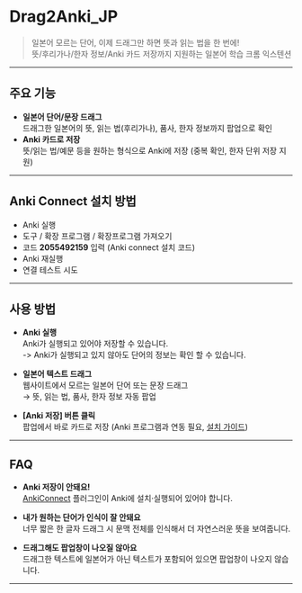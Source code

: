 # Drag2Anki_JP

> 일본어 모르는 단어, 이제 드래그만 하면 뜻과 읽는 법을 한 번에!  
> 뜻/후리가나/한자 정보/Anki 카드 저장까지 지원하는 일본어 학습 크롬 익스텐션

---

## 주요 기능

- **일본어 단어/문장 드래그**  
  드래그한 일본어의 뜻, 읽는 법(후리가나), 품사, 한자 정보까지 팝업으로 확인
- **Anki 카드로 저장**  
  뜻/읽는 법/예문 등을 원하는 형식으로 Anki에 저장 (중복 확인, 한자 단위 저장 지원)

---


## Anki Connect 설치 방법


- Anki 실행
- 도구 / 확장 프로그램 / 확장프로그램 가져오기
- 코드 **2055492159** 입력 (Anki connect 설치 코드)
- Anki 재실행
- 연결 테스트 시도


---

## 사용 방법

- **Anki 실행**  
Anki가 실행되고 있어야 저장할 수 있습니다.  
-> Anki가 실행되고 있지 않아도 단어의 정보는 확인 할 수 있습니다.

- **일본어 텍스트 드래그**  
  웹사이트에서 모르는 일본어 단어 또는 문장 드래그  
  → 뜻, 읽는 법, 품사, 한자 정보 자동 팝업
- **[Anki 저장] 버튼 클릭**  
  팝업에서 바로 카드로 저장 (Anki 프로그램과 연동 필요, [설치 가이드](https://foosoft.net/projects/anki-connect/))

---


## FAQ

- **Anki 저장이 안돼요!**  
  [AnkiConnect](https://foosoft.net/projects/anki-connect/) 플러그인이 Anki에 설치·실행되어 있어야 합니다.

- **내가 원하는 단어가 인식이 잘 안돼요**  
  너무 짧은 한 글자 드래그 시 문맥 전체를 인식해서 더 자연스러운 뜻을 보여줍니다.

- **드래그해도 팝업창이 나오질 않아요**  
드래그한 텍스트에 일본어가 아닌 텍스트가 포함되어 있으면 팝업창이 나오지 않습니다.


---
